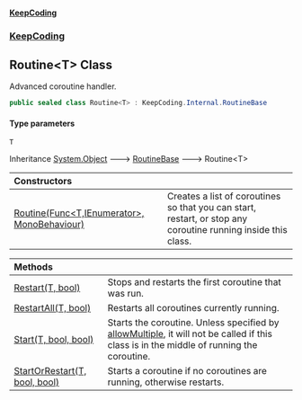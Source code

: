 #### [KeepCoding](index.md 'index')
### [KeepCoding](KeepCoding.md 'KeepCoding')
## Routine&lt;T&gt; Class
Advanced coroutine handler.   
```csharp
public sealed class Routine<T> : KeepCoding.Internal.RoutineBase
```
#### Type parameters
<a name='KeepCoding_Routine_T__T'></a>
`T`  
  

Inheritance [System.Object](https://docs.microsoft.com/en-us/dotnet/api/System.Object 'System.Object') &#129106; [RoutineBase](RoutineBase.md 'KeepCoding.Internal.RoutineBase') &#129106; Routine&lt;T&gt;  

| Constructors | |
| :--- | :--- |
| [Routine(Func&lt;T,IEnumerator&gt;, MonoBehaviour)](Routine_T___ctor_cp_OYxo5+yjbryeOm00n9Q.md 'KeepCoding.Routine&lt;T&gt;.Routine(System.Func&lt;T,System.Collections.IEnumerator&gt;, MonoBehaviour)') | Creates a list of coroutines so that you can start, restart, or stop any coroutine running inside this class.<br/> |

| Methods | |
| :--- | :--- |
| [Restart(T, bool)](Routine_T__Restart_ki6QVlwITXHVkS4zYk1n3Q.md 'KeepCoding.Routine&lt;T&gt;.Restart(T, bool)') | Stops and restarts the first coroutine that was run.<br/> |
| [RestartAll(T, bool)](Routine_T__RestartAll_R0u6VlC_beA2RG_OrtNPsw.md 'KeepCoding.Routine&lt;T&gt;.RestartAll(T, bool)') | Restarts all coroutines currently running.<br/> |
| [Start(T, bool, bool)](Routine_T__Start_5YTEEAMvgsalavt_xnhsvQ.md 'KeepCoding.Routine&lt;T&gt;.Start(T, bool, bool)') | Starts the coroutine. Unless specified by [allowMultiple](Routine_T__Start_5YTEEAMvgsalavt_xnhsvQ.md#KeepCoding_Routine_T__Start(T_bool_bool)_allowMultiple 'KeepCoding.Routine&lt;T&gt;.Start(T, bool, bool).allowMultiple'), it will not be called if this class is in the middle of running the coroutine.<br/> |
| [StartOrRestart(T, bool, bool)](Routine_T__StartOrRestart_R_OclO4N0ECKSyRdfeygaQ.md 'KeepCoding.Routine&lt;T&gt;.StartOrRestart(T, bool, bool)') | Starts a coroutine if no coroutines are running, otherwise restarts.<br/> |
